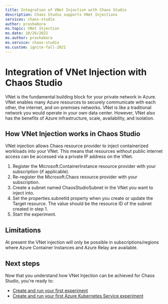 ```yaml
---
title: Integration of VNet Injection with Chaos Studio
description: Chaos Studio supports VNet Injections
services: chaos-studio
author: prashabora
ms.topic: VNet Injection
ms.date: 10/26/2022
ms.author: prashabora
ms.service: chaos-studio
ms.custom: ignite-fall-2021
---
```

# Integration of VNet Injection with Chaos Studio
VNet is the fundamental building block for your private network in Azure. VNet enables many Azure resources to securely communicate with each other, the internet, and on-premises networks. VNet is like a traditional network you would operate in your own data center. However, VNet also has the benefits of Azure infrastructure, scale, availability, and isolation.
## How VNet Injection works in Chaos Studio
VNet injection allows Chaos resource provider to inject containerized workloads into your VNet. This means that resources without public internet access can be accessed via a private IP address on the VNet.
1. Register the Microsoft.ContainerInstance resource provider with your subscription (if applicable).
2. Re-register the Microsoft.Chaos resource provider with your subscription.
3. Create a subnet named ChaosStudioSubnet in the VNet you want to inject into.
4. Set the properties.subnetId property when you create or update the Target resource. The value should be the resource ID of the subnet created in step 1.
5. Start the experiment.
## Limitations
At present the VNet injection will only be possible in subscriptions/regions where Azure Container Instances and Azure Relay are available. 
## Next steps
Now that you understand how VNet Injection can be achieved for Chaos Studio, you're ready to:
- [Create and run your first experiment](chaos-studio-tutorial-service-direct-portal.md)
- [Create and run your first Azure Kubernetes Service experiment](chaos-studio-tutorial-aks-portal.md)
